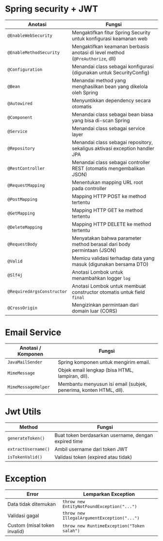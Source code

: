 # Spring security + JWT

| Anotasi                    | Fungsi                                                                        |
| -------------------------- | ----------------------------------------------------------------------------- |
| `@EnableWebSecurity`       | Mengaktifkan fitur Spring Security untuk konfigurasi keamanan web             |
| `@EnableMethodSecurity`    | Mengaktifkan keamanan berbasis anotasi di level method (`@PreAuthorize`, dll) |
| `@Configuration`           | Menandai class sebagai konfigurasi (digunakan untuk SecurityConfig)           |
| `@Bean`                    | Menandai method yang menghasilkan bean yang dikelola oleh Spring              |
| `@Autowired`               | Menyuntikkan dependency secara otomatis                                       |
| `@Component`               | Menandai class sebagai bean biasa yang bisa di-scan Spring                    |
| `@Service`                 | Menandai class sebagai service layer                                          |
| `@Repository`              | Menandai class sebagai repository, sekaligus aktivasi exception handler JPA   |
| `@RestController`          | Menandai class sebagai controller REST (otomatis mengembalikan JSON)          |
| `@RequestMapping`          | Menentukan mapping URL root pada controller                                   |
| `@PostMapping`             | Mapping HTTP POST ke method tertentu                                          |
| `@GetMapping`              | Mapping HTTP GET ke method tertentu                                           |
| `@DeleteMapping`           | Mapping HTTP DELETE ke method tertentu
| `@RequestBody`             | Menyatakan bahwa parameter method berasal dari body permintaan (JSON)         |
| `@Valid`                   | Memicu validasi terhadap data yang masuk (digunakan bersama DTO)              |
| `@Slf4j`                   | Anotasi Lombok untuk menambahkan logger `log`                                 |
| `@RequiredArgsConstructor` | Anotasi Lombok untuk membuat constructor otomatis untuk field `final`         |
| `@CrossOrigin`             | Mengizinkan permintaan dari domain luar (CORS)                                |

# Email Service

| Anotasi / Komponen  | Fungsi                                                            |
| ------------------- | ----------------------------------------------------------------- |
| `JavaMailSender`    | Spring komponen untuk mengirim email.                             |
| `MimeMessage`       | Objek email lengkap (bisa HTML, lampiran, dll).                   |
| `MimeMessageHelper` | Membantu menyusun isi email (subjek, penerima, konten HTML, dll). |

# Jwt Utils

| Method              | Fungsi                                               |
| ------------------- | ---------------------------------------------------- |
| `generateToken()`   | Buat token berdasarkan username, dengan expired time |
| `extractUsername()` | Ambil username dari token JWT                        |
| `isTokenValid()`    | Validasi token (expired atau tidak)                  |

# Exception

| Error                        | Lemparkan Exception                         |
| ---------------------------- | ------------------------------------------- |
| Data tidak ditemukan         | `throw new EntityNotFoundException("...")`  |
| Validasi gagal               | `throw new IllegalArgumentException("...")` |
| Custom (misal token invalid) | `throw new RuntimeException("Token salah")` |



